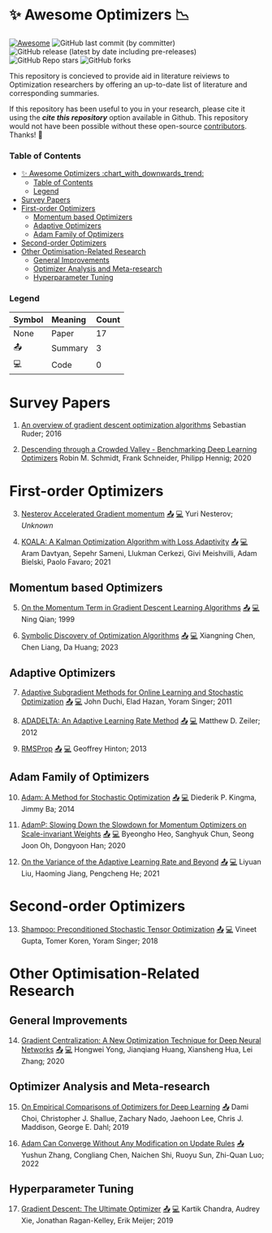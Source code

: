 # :sparkles: Awesome Optimizers :chart_with_downwards_trend:

[![Awesome](https://awesome.re/badge.svg)](https://awesome.re)
![GitHub last commit (by committer)](https://img.shields.io/github/last-commit/Dawn-Of-Eve/awesome-optimizers?display_timestamp=committer)
![GitHub release (latest by date including pre-releases)](https://img.shields.io/github/v/release/Dawn-Of-Eve/awesome-optimizers?include_prereleases)
![GitHub Repo stars](https://img.shields.io/github/stars/Dawn-Of-Eve/awesome-optimizers?style=social)
![GitHub forks](https://img.shields.io/github/forks/Dawn-Of-Eve/awesome-optimizers?style=social)


This repository is concieved to provide aid in literature reiviews to Optimization researchers by offering an up-to-date list of literature and corresponding summaries.

If this repository has been useful to you in your research, please cite it using the ___cite this repository___ option available in Github. This repository would not have been possible without these open-source [contributors](). Thanks! :sparkling_heart:

### Table of Contents


- [:sparkles: Awesome Optimizers :chart\_with\_downwards\_trend:](#sparkles-awesome-optimizers-chart_with_downwards_trend)
    - [Table of Contents](#table-of-contents)
    - [Legend](#legend)
- [Survey Papers](#survey-papers)
- [First-order Optimizers](#first-order-optimizers)
  - [Momentum based Optimizers](#momentum-based-optimizers)
  - [Adaptive Optimizers](#adaptive-optimizers)
  - [Adam Family of Optimizers](#adam-family-of-optimizers)
- [Second-order Optimizers](#second-order-optimizers)
- [Other Optimisation-Related Research](#other-optimisation-related-research)
  - [General Improvements](#general-improvements)
  - [Optimizer Analysis and Meta-research](#optimizer-analysis-and-meta-research)
  - [Hyperparameter Tuning](#hyperparameter-tuning)


### Legend

| Symbol        | Meaning | Count |
|:--------------|:--------|:------|
|  None         | Paper   | 17    |
| :outbox_tray: | Summary | 3     |
| :computer:    | Code    | 0     |


# Survey Papers

1. [An overview of gradient descent optimization algorithms](https://arxiv.org/abs/1609.04747) 
    Sebastian Ruder; 2016

2. [Descending through a Crowded Valley - Benchmarking Deep Learning Optimizers](https://arxiv.org/abs/2007.01547)
    Robin M. Schmidt, Frank Schneider, Philipp Hennig; 2020

# First-order Optimizers

3. [Nesterov Accelerated Gradient momentum](https://jlmelville.github.io/mize/nesterov.html) [:outbox_tray:]() [:computer:]()
    Yuri Nesterov; _Unknown_

4. [KOALA: A Kalman Optimization Algorithm with Loss Adaptivity](https://arxiv.org/abs/2107.03331) [:outbox_tray:]() [:computer:]()
    Aram Davtyan, Sepehr Sameni, Llukman Cerkezi, Givi Meishvilli, Adam Bielski, Paolo Favaro; 2021

## Momentum based Optimizers

5. [On the Momentum Term in Gradient Descent Learning Algorithms](https://reader.elsevier.com/reader/sd/pii/S0893608098001166?token=3147494EED9FE670AF728F3408B795675246C9934481200C4E86611D7FE34FAEDDFF1E9BD5C6AE9455320BF21F3FEA3B&originRegion=eu-west-1&originCreation=20230223114928) [:outbox_tray:]() [:computer:]()
    Ning Qian; 1999

6. [Symbolic Discovery of Optimization Algorithms](https://arxiv.org/abs/2302.06675) [:outbox_tray:]() [:computer:]() Xiangning Chen,   Chen Liang, Da Huang; 2023
   

## Adaptive Optimizers

7. [Adaptive Subgradient Methods for Online Learning and Stochastic Optimization](https://dl.acm.org/doi/10.5555/1953048.2021068) [:outbox_tray:]() [:computer:]() John Duchi, Elad Hazan, Yoram Singer; 2011

8. [ADADELTA: An Adaptive Learning Rate Method](https://arxiv.org/abs/1212.5701) [:outbox_tray:]() [:computer:]() 
    Matthew D. Zeiler; 2012

6. [RMSProp](http://www.cs.toronto.edu/~tijmen/csc321/slides/lecture_slides_lec6.pdf) [:outbox_tray:]() [:computer:]()
    Geoffrey Hinton; 2013

## Adam Family of Optimizers

10. [Adam: A Method for Stochastic Optimization](https://arxiv.org/abs/1412.6980) [:outbox_tray:]() [:computer:]()
    Diederik P. Kingma, Jimmy Ba; 2014

8. [AdamP: Slowing Down the Slowdown for Momentum Optimizers on Scale-invariant Weights](https://arxiv.org/abs/2006.08217) [:outbox_tray:]() [:computer:]()
    Byeongho Heo, Sanghyuk Chun, Seong Joon Oh, Dongyoon Han; 2020

9. [On the Variance of the Adaptive Learning Rate and Beyond](https://arxiv.org/abs/1908.03265) [:outbox_tray:]() [:computer:]()
    Liyuan Liu, Haoming Jiang, Pengcheng He; 2021

# Second-order Optimizers

13. [Shampoo: Preconditioned Stochastic Tensor Optimization](https://arxiv.org/abs/1802.09568) [:outbox_tray:]() [:computer:]()
    Vineet Gupta, Tomer Koren, Yoram Singer; 2018


# Other Optimisation-Related Research

## General Improvements
14. [Gradient Centralization: A New Optimization Technique for Deep Neural Networks](https://arxiv.org/abs/2004.01461) [:outbox_tray:](survey/gradient-centralization.md) [:computer:]()
    Hongwei Yong, Jianqiang Huang, Xiansheng Hua, Lei Zhang; 2020


## Optimizer Analysis and Meta-research
15. [On Empirical Comparisons of Optimizers for Deep Learning](https://arxiv.org/abs/1910.05446) [:outbox_tray:]()
    Dami Choi, Christopher J. Shallue, Zachary Nado, Jaehoon Lee, Chris J. Maddison, George E. Dahl; 2019

11. [Adam Can Converge Without Any Modification on Update Rules](https://arxiv.org/abs/2208.09632) [:outbox_tray:](survey/adam-can-converge.md)
    Yushun Zhang, Congliang Chen, Naichen Shi, Ruoyu Sun, Zhi-Quan Luo; 2022

## Hyperparameter Tuning
17. [Gradient Descent: The Ultimate Optimizer](https://arxiv.org/abs/1909.13371) [:outbox_tray:]() [:computer:]()
    Kartik Chandra, Audrey Xie, Jonathan Ragan-Kelley, Erik Meijer; 2019
